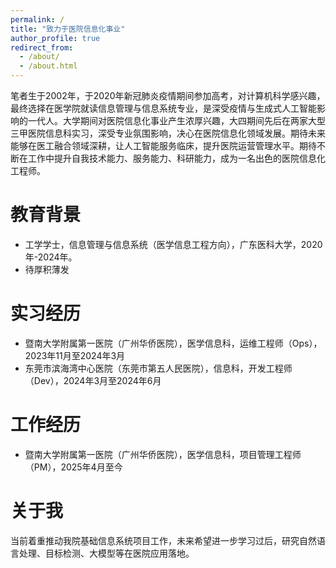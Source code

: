 ```yaml
---
permalink: /
title: "致力于医院信息化事业"
author_profile: true
redirect_from: 
  - /about/
  - /about.html
---
```

笔者生于2002年，于2020年新冠肺炎疫情期间参加高考，对计算机科学感兴趣，最终选择在医学院就读信息管理与信息系统专业，是深受疫情与生成式人工智能影响的一代人。大学期间对医院信息化事业产生浓厚兴趣，大四期间先后在两家大型三甲医院信息科实习，深受专业氛围影响，决心在医院信息化领域发展。期待未来能够在医工融合领域深耕，让人工智能服务临床，提升医院运营管理水平。期待不断在工作中提升自我技术能力、服务能力、科研能力，成为一名出色的医院信息化工程师。
# 教育背景
- 工学学士，信息管理与信息系统（医学信息工程方向），广东医科大学，2020年-2024年。
- 待厚积薄发

# 实习经历
- 暨南大学附属第一医院（广州华侨医院），医学信息科，运维工程师（Ops），2023年11月至2024年3月
- 东莞市滨海湾中心医院（东莞市第五人民医院），信息科，开发工程师（Dev），2024年3月至2024年6月

# 工作经历
- 暨南大学附属第一医院（广州华侨医院），医学信息科，项目管理工程师（PM），2025年4月至今

# 关于我
当前着重推动我院基础信息系统项目工作，未来希望进一步学习过后，研究自然语言处理、目标检测、大模型等在医院应用落地。